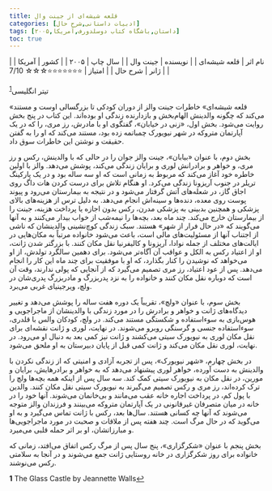 ```yaml
---
title: قلعه شیشه‌ای از جینت وال
categories: [ادبیات داستانی,شرح حال]
tags: [داستان,باشگاه کتاب دوسلدورف,آمریکا,۲۰۰۵]
toc: true
---
```


| نام اثر | قلعه شیشه‌ای |
| نویسنده | جینت وال |
| سال چاپ | ۲۰۰۵  |
| کشور | آمریکا  |
| ژانر | شرح حال   |
| امتیاز | ⭐⭐⭐⭐⭐⭐⭐☆☆☆ 7/10  |


تیتر انگلیسی<sup id="a1">[1](#f1)</sup>

«قلعه شیشه‌ای» خاطرات جینت والز از دوران کودکی تا بزرگسالی اوست و مستند می‌کند که چگونه والدینش الهام‌بخش و بازدارنده زندگی او بوده‌اند. این کتاب در پنج بخش روایت می‌شود. بخش اول، «زنی در خیابان»، گفتگوی او با مادرش، رز مری، را که در یک آپارتمان متروکه در شهر نیویورک چمباتمه زده بود، مستند می‌کند که او را به گفتن حقیقت و نوشتن این خاطرات سوق داد.

بخش دوم، با عنوان «بیابان»، جینت والز جوان را در حالی که با والدینش، رکس و رز مری، و خواهر و برادرانش لوری و برایان زندگی می‌کند، پوشش می‌دهد. والز با اولین خاطره خود آغاز می‌کند که مربوط به زمانی است که او سه ساله بود و در یک پارکینگ تریلر در جنوب آریزونا زندگی می‌کرد. او هنگام تلاش برای درست کردن هات داگ روی اجاق گاز، در شعله‌های آتش گرفتار می‌شود و در نتیجه به بیمارستان می‌رود و پیوند پوست روی معده، دنده‌ها و سینه‌اش انجام می‌دهد. به دلیل ترس از هزینه‌های بالای پزشکی و همچنین بدبینی به پزشکی مدرن، رکس بدون اجازه یا پرداخت هزینه، جینت را از بیمارستان خارج می‌کند. چند ماه بعد، بچه‌ها را نیمه‌شب از خواب بیدار می‌کنند و به آنها می‌گویند که «در حال فرار از شهر» هستند. سبک زندگی کوچ‌نشینی والدینشان که ناشی از اجتناب آنها از مسئولیت‌های مالی است، باعث می‌شود خانواده مرتباً به مکان‌هایی در ایالت‌های مختلف از جمله نوادا، آریزونا و کالیفرنیا نقل مکان کنند. با بزرگتر شدن ژانت، او از اعتیاد رکس به الکل و عواقب آن آگاه‌تر می‌شود. برای دهمین سالگرد تولدش، از او می‌خواهد که نوشیدن را کنار بگذارد، که او با موفقیت برای چند ماه این کار را انجام می‌دهد. پس از عود اعتیاد، رز مری تصمیم می‌گیرد که از آنجایی که پولی ندارند، وقت آن است که دوباره نقل مکان کنند و خانواده را به نزد پدربزرگ و مادربزرگ پدری‌شان در ولچ، ویرجینیای غربی می‌برد.


بخش سوم، با عنوان «ولچ»، تقریباً یک دوره هفت ساله را پوشش می‌دهد و تغییر دیدگاه‌های ژانت و خواهر و برادرش را در مورد زندگی با والدینشان از ماجراجویی و هوس‌بازی به سوءاستفاده و شکستگی مستند می‌کند. در ولچ، کودکان والس با قلدری، سوءاستفاده جنسی و گرسنگی روبرو می‌شوند. در نهایت، لوری و ژانت نقشه‌ای برای نقل مکان لوری به نیویورک سیتی می‌کشند و ژانت نیز کمی بعد به دنبال او می‌رود. در نهایت، لوری نقل مکان می‌کند و ژانت کمی قبل از پایان دبیرستان به او ملحق می‌شود.


در بخش چهارم، «شهر نیویورک»، پس از تجربه آزادی و امنیتی که از زندگی نکردن با والدینش به دست آورده، خواهر لوری پیشنهاد می‌دهد که به خواهر و برادرهایش، برایان و مورین، در نقل مکان به نیویورک سیتی کمک کند. سه سال پس از اینکه همه بچه‌ها ولچ را ترک کرده‌اند، رز مری و رکس تصمیم می‌گیرند به نیویورک سیتی نقل مکان کنند. والدین با پول کم، در پرداخت اجاره خانه عقب می‌مانند و بی‌خانمان می‌شوند. آنها خود را در خانه در میان متصرفان غیرقانونی در یک آپارتمان متروکه می‌بینند و فرزندان والز متوجه می‌شوند که آنها چه کسانی هستند. سال‌ها بعد، رکس با ژانت تماس می‌گیرد و به او می‌گوید که در حال مرگ است. چند هفته پس از ملاقات و صحبت در مورد ماجراجویی‌ها و مبارزاتشان، او بر اثر حمله قلبی می‌میرد.


بخش پنجم با عنوان «شکرگزاری»، پنج سال پس از مرگ رکس اتفاق می‌افتد، زمانی که خانواده برای روز شکرگزاری در خانه روستایی ژانت جمع می‌شوند و در آنجا به سلامتی رکس می‌نوشند.



<b id="f1">1</b> <span class="footnote">The Glass Castle by Jeannette Walls</span>[↩](#a1)
